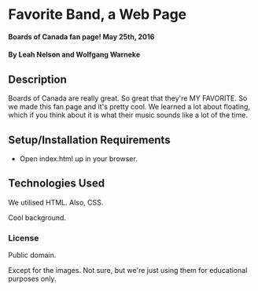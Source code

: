 # Favorite Band, a Web Page

#### Boards of Canada fan page!  May 25th, 2016

#### By Leah Nelson and Wolfgang Warneke

## Description

Boards of Canada are really great.  So great that they're MY FAVORITE.  So we made this fan page and it's pretty cool.  We learned a lot about floating, which if you think about it is what their music sounds like a lot of the time.

## Setup/Installation Requirements

* Open index.html up in your browser.

## Technologies Used

We utilised HTML.  Also, CSS.

Cool background.

### License

Public domain.

Except for the images.  Not sure, but we're just using them for educational purposes only.
